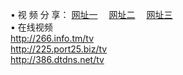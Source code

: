 &#8226; 视 频 分 享：
<a href="http://266.info.tm/tv/" target="_blank">网址一</a>
　<a href="http://225.port25.biz/tv/" target="_blank">网址二</a>
　<a href="http://386.dtdns.net/tv/" target="_blank">网址三</a>
　<br />
&#8226; 在线视频<br />
  <a href="http://266.info.tm/tv/" target="_blank">http://266.info.tm/tv</a><br />
  <a href="http://225.port25.biz/tv/" target="_blank">http://225.port25.biz/tv</a><br />
<a href="http://386.dtdns.net/tv/" target="_blank">http://386.dtdns.net/tv</a><br />
